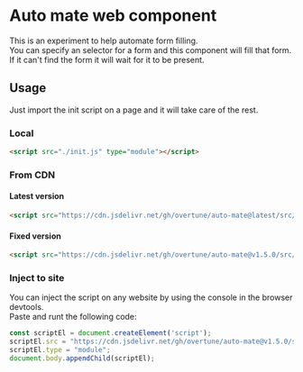 # Auto mate web component

This is an experiment to help automate form filling.  
You can specify an selector for a form and this component will fill that form.  
If it can't find the form it will wait for it to be present.

## Usage

Just import the init script on a page and it will take care of the rest.

### Local

```html
<script src="./init.js" type="module"></script>
```

### From CDN

#### Latest version

```html
<script src="https://cdn.jsdelivr.net/gh/overtune/auto-mate@latest/src/init.js" type="module"></script>
```

#### Fixed version

```html
<script src="https://cdn.jsdelivr.net/gh/overtune/auto-mate@v1.5.0/src/init.js" type="module"></script>
```

### Inject to site

You can inject the script on any website by using the console in the browser devtools.  
Paste and runt the following code:
```js 
const scriptEl = document.createElement('script');
scriptEl.src = "https://cdn.jsdelivr.net/gh/overtune/auto-mate@v1.5.0/src/init.js";
scriptEl.type = "module";
document.body.appendChild(scriptEl);
```
